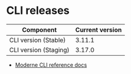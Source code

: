 # CLI releases

| Component             | Current version |
| --------------------- | --------------- |
| CLI version (Stable)  | 3.11.1          |
| CLI version (Staging) | 3.17.0          |

* [Moderne CLI reference docs](../user-documentation/moderne-cli/cli-reference.md)
